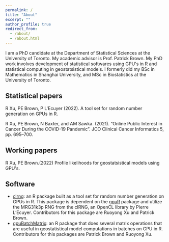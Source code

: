 ```yaml
---
permalink: /
title: "About"
excerpt: ""
author_profile: true
redirect_from:
  - /about/
  - /about.html
---
```


I am a PhD candidate at the Department of Statistical Sciences at the University of Toronto. My academic advisor is Prof. Patrick Brown. My PhD work involves development of statistical softwares using GPU's in R and statistical computing in geostatsistical models. I formerly did my BSc in Mathematics in Shanghai University, and MSc in Biostatistics at the University of Toronto.


## Statistical papers
R Xu, PE Brown, P L'Ecuyer (2022). A tool set for random number generation on GPUs in R. 


R Xu, PE Brown, N Baxter, and AM Sawka. (2021).
“Online Public Interest in Cancer During the COVID-19 Pandemic”.
JCO Clinical Cancer Informatics 5, pp. 695–700.


## Working papers
R Xu, PE Brown.(2022) Profile likelihoods for geostatsistical models using GPU's.


## Software
* [clrng](https://github.com/ruoyongxu/clrng): an R package built as a tool set for random number generation on GPUs in R. This package is dependent on the [gpuR](https://github.com/cdeterman/gpuR) package and utilize the MRG31k3p RNG from the clRNG, an OpenCL library by Pierre L’Ecuyer. Contributors for this package are Ruoyong Xu and Patrick Brown.
* [gpuBatchMatrix](https://github.com/ruoyongxu/gpuBatchMatrix): an R package that does several matrix operations that are useful in geostatistical model computations in batches on GPU in R. Contributors for this packages are Patrick Brown and Ruoyong Xu.









